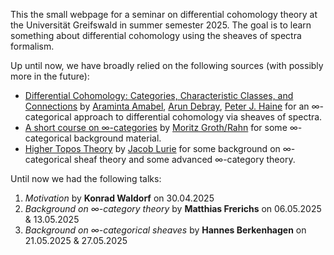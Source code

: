 This the small webpage for a seminar on differential cohomology theory at the Universität Greifswald in summer semester 2025. The goal is to learn something about differential cohomology using the sheaves of spectra formalism.

Up until now, we have broadly relied on the following sources (with possibly more in the future): 
- [Differential Cohomology: Categories, Characteristic Classes, and Connections](https://arxiv.org/abs/2109.12250) by [Araminta Amabel](https://amabel3.github.io/), [Arun Debray](https://adebray.github.io/), [Peter J. Haine](https://math.berkeley.edu/~phaine/) for an ∞-categorical approach to differential cohomology via sheaves of spectra.
- [A short course on ∞-categories](https://arxiv.org/abs/1007.2925) by [Moritz Groth/Rahn](https://www.agtz.mathematik.uni-mainz.de/hoeherekategorientheorie/dr-moritz-rahn/) for some ∞-categorical background material.
- [Higher Topos Theory](https://www.math.ias.edu/~lurie/papers/HTT.pdf) by [Jacob Lurie](https://www.math.ias.edu/~lurie) for some background on ∞-categorical sheaf theory and some advanced ∞-category theory.

Until now we had the following talks:
1. *Motivation* by **Konrad Waldorf** on 30.04.2025
2. *Background on ∞-category theory* by **Matthias Frerichs** on 06.05.2025 & 13.05.2025
3. *Background on ∞-categorical sheaves* by **Hannes Berkenhagen** on 21.05.2025 & 27.05.2025
